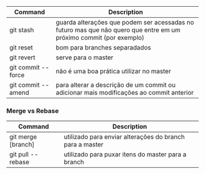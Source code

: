 
Command | Description
--------|------------
git stash | guarda alterações que podem ser acessadas no futuro mas que não quero que entre em um próximo commit (por exemplo)
git reset | bom para branches separadados
git revert | serve para o master
git commit -- force | não é uma boa prática utilizar no master
git commit -- amend | para alterar a descrição de um commit ou adicionar mais modificações ao commit anterior

### Merge vs Rebase
Command | Description
--------|------------
git merge [branch] | utilizado para enviar alterações do branch para a master
git pull -- rebase | utilizado para puxar itens do master para a branch

